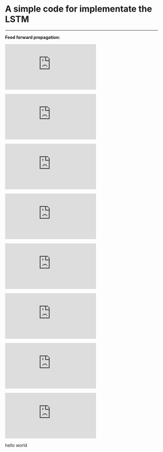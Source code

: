 ﻿# A simple code for implementate the LSTM

---

**Feed forward propagation:**

![equation](http://latex.codecogs.com/gif.latex?%5Csigma%20%5Cleft%20%28%20x%20%5Cright%20%29%3D%20%5Cleft%20%28%201&plus;e%5E%7B-x%7D%20%5Cright%20%29%5E%7B-1%7D)

![equation](http://latex.codecogs.com/gif.latex?%5Cphi%5Cleft%20%28%20x%20%5Cright%20%29%3D%20%5Cfrac%7Be%5E%7Bx%7D-e%5E%7B-x%7D%7D%7Be%5E%7Bx%7D&plus;e%5E%7B-x%7D%7D)

![equation](http://latex.codecogs.com/gif.latex?i_%7Bt%7D%3D%20%5Csigma%20%5Cleft%20%28W_%7Bxi%7Dx_%7Bt%7D&plus;W_%7Bhi%7Dh_%7Bt-1%7D&plus;b_%7Bi%7D%5Cright%20%29)

![equation](http://latex.codecogs.com/gif.latex?f_%7Bt%7D%3D%20%5Csigma%20%5Cleft%20%28W_%7Bxf%7Dx_%7Bt%7D&plus;W_%7Bhf%7Dh_%7Bt-1%7D&plus;b_%7Bf%7D%5Cright%20%29)

![equation](http://latex.codecogs.com/gif.latex?o_%7Bt%7D%3D%20%5Csigma%20%5Cleft%20%28W_%7Bxo%7Dx_%7Bt%7D&plus;W_%7Bho%7Dh_%7Bt-1%7D&plus;b_%7Bo%7D%5Cright%20%29)

![equation](http://latex.codecogs.com/gif.latex?g_%7Bt%7D%3D%20%5Cphi%20%5Cleft%20%28W_%7Bxg%7Dx_%7Bt%7D&plus;W_%7Bhg%7Dh_%7Bt-1%7D&plus;b_%7Bg%7D%5Cright%20%29)

![equation](http://latex.codecogs.com/gif.latex?c_%7Bt%7D%20%3D%20f_%7Bt%7D%20%5Codot%20c_%7Bt-1%7D&plus;i_%7Bt%7D%20%5Codot%20g_%7Bt%7D)

![equation](http://latex.codecogs.com/gif.latex?h_%7Bt%7D%20%3D%20o_%7Bt%7D%20%5Codot%20%5Cphi%5Cleft%20%28c_%7Bt%7D%5Cright%20%29)

hello world
